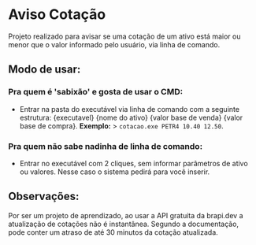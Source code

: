 # Aviso Cotação
Projeto realizado para avisar se uma cotação de um ativo está maior ou menor que o valor informado pelo usuário, via linha de comando.

## Modo de usar:
### Pra quem é 'sabixão' e gosta de usar o CMD:
- Entrar na pasta do executável via linha de comando com a seguinte estrutura: {executavel} {nome do ativo} {valor base de venda} {valor base de compra}.
**Exemplo:** > `cotacao.exe PETR4 10.40 12.50`.
  
### Pra quem não sabe nadinha de linha de comando:
- Entrar no executável com 2 cliques, sem informar parâmetros de ativo ou valores. Nesse caso o sistema pedirá para você inserir.

## Observações:
Por ser um projeto de aprendizado, ao usar a API gratuita da brapi.dev a atualização de cotações não é instantânea. Segundo a documentação, pode conter um atraso de até 30 minutos da cotação atualizada.
